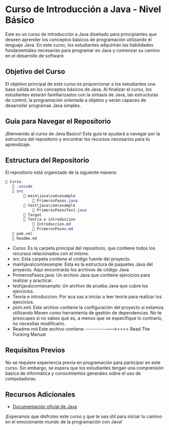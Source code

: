 # Curso de Introducción a Java - Nivel Básico

Este es un curso de introducción a Java diseñado para principiantes que deseen aprender los conceptos básicos de programación utilizando el lenguaje Java. En este curso, los estudiantes adquirirán las habilidades fundamentales necesarias para programar en Java y comenzar su camino en el desarrollo de software.

## Objetivo del Curso

El objetivo principal de este curso es proporcionar a los estudiantes una base sólida en los conceptos básicos de Java. Al finalizar el curso, los estudiantes estarán familiarizados con la sintaxis de Java, las estructuras de control, la programación orientada a objetos y serán capaces de desarrollar programas Java simples.

## Guía para Navegar el Repositorio
¡Bienvenido al curso de Java Basico! Esta guía te ayudará a navegar por la estructura del repositorio y encontrar los recursos necesarios para tu aprendizaje.

## Estructura del Repositorio
El repositorio está organizado de la siguiente manera:

```css
📁 Curso
   📁 .vscode
   📁 src
        📁 main\java\com\example
            📄 PrimerosPasos.java
        📁 test\java\com\example
            📄 PrimerosPasosTest.java
        📁 Target
        📁 Teoria e introduccion
            📄 Introduccion.md
            📄 PrimerosPasos.md
   📄 pom.xml
   📄 Readme.md
```
- Curso: Es la carpeta principal del repositorio, que contiene todos los recursos relacionados con el mismo.
- src: Esta carpeta contiene el código fuente del proyecto.
- main\java\com\example: Esta es la estructura de paquetes Java del proyecto. Aquí encontrarás los archivos de código Java.
- PrimerosPasos.java: Un archivo Java que contiene ejercicios para realizar y practicar.
- test\java\com\example: Un archivo de prueba Java que cubre los ejercicios.
- Teoria e introduccion: Por aca vas a iniciar a leer teoria para realizar los ejercicios.
- pom.xml: Este archivo contiene la configuración del proyecto si estamos utilizando Maven como herramienta de gestión de dependencias. No te preocupes si no sabes qué es, a menos que se especifique lo contrario, no necesitas modificarlo.
- Readme.md Este archivo contiene ------------->>>>> Read The Fucking Manual

## Requisitos Previos

No se requiere experiencia previa en programación para participar en este curso. Sin embargo, se espera que los estudiantes tengan una comprensión básica de informática y conocimientos generales sobre el uso de computadoras.

## Recursos Adicionales

- [Documentación oficial de Java](https://docs.oracle.com/en/java/)

¡Esperamos que disfrutes este curso y que te sea útil para iniciar tu camino en el emocionante mundo de la programación con Java!
